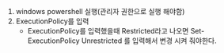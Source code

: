 1. windows powershell 실행(관리자 권한으로 실행 해야함)
2. ExecutionPolicy를 입력
    - ExecutionPolicy를 입력했을때 Restricted라고 나오면 Set-ExecutionPolicy Unrestricted 를 입력해서 변경 시켜 줘야한다.
